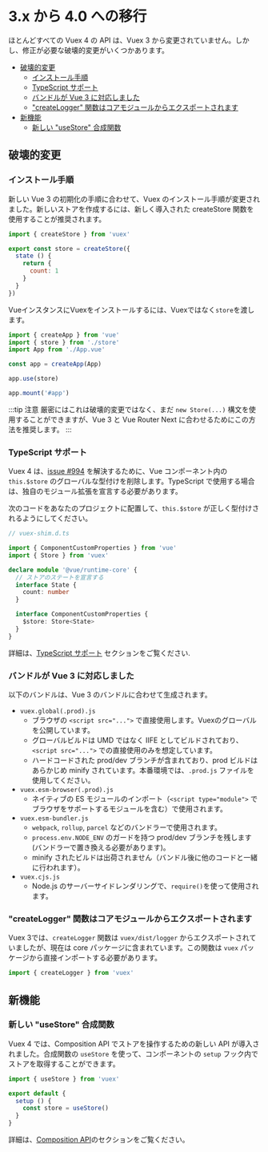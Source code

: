 # 3.x から 4.0 への移行

ほとんどすべての Vuex 4 の API は、Vuex 3 から変更されていません。しかし、修正が必要な破壊的変更がいくつかあります。

- [破壊的変更](#破壊的変更)
  - [インストール手順](#インストール手順)
  - [TypeScript サポート](#typescript-サポート)
  - [バンドルが Vue 3 に対応しました](#バンドルが-vue-3-に対応しました)
  - ["createLogger" 関数はコアモジュールからエクスポートされます](#createlogger-関数はコアモジュールからエクスポートされます)
- [新機能](#新機能)
  - [新しい "useStore" 合成関数](#新しい-usestore-合成関数)

## 破壊的変更

### インストール手順

新しい Vue 3 の初期化の手順に合わせて、Vuex のインストール手順が変更されました。新しいストアを作成するには、新しく導入された createStore 関数を使用することが推奨されます。

```js
import { createStore } from 'vuex'

export const store = createStore({
  state () {
    return {
      count: 1
    }
  }
})
```

VueインスタンスにVuexをインストールするには、Vuexではなく`store`を渡します。

```js
import { createApp } from 'vue'
import { store } from './store'
import App from './App.vue'

const app = createApp(App)

app.use(store)

app.mount('#app')
```

:::tip 注意
厳密にはこれは破壊的変更ではなく、まだ `new Store(...)` 構文を使用することができますが、Vue 3 と Vue Router Next に合わせるためにこの方法を推奨します。
:::

### TypeScript サポート

Vuex 4 は、[issue #994](https://github.com/vuejs/vuex/issues/994) を解決するために、Vue コンポーネント内の `this.$store` のグローバルな型付けを削除します。TypeScript で使用する場合は、独自のモジュール拡張を宣言する必要があります。

次のコードをあなたのプロジェクトに配置して、`this.$store` が正しく型付けされるようにしてください。

```ts
// vuex-shim.d.ts

import { ComponentCustomProperties } from 'vue'
import { Store } from 'vuex'

declare module '@vue/runtime-core' {
  // ストアのステートを宣言する
  interface State {
    count: number
  }

  interface ComponentCustomProperties {
    $store: Store<State>
  }
}
```

詳細は、[TypeScript サポート](./typescript-support) セクションをご覧ください.

### バンドルが Vue 3 に対応しました

以下のバンドルは、Vue 3 のバンドルに合わせて生成されます。

- `vuex.global(.prod).js`
  - ブラウザの `<script src="...">` で直接使用します。Vuexのグローバルを公開しています。
  - グローバルビルドは UMD ではなく IIFE としてビルドされており、`<script src="...">` での直接使用のみを想定しています。
  - ハードコードされた prod/dev ブランチが含まれており、prod ビルドはあらかじめ minify されています。本番環境では、`.prod.js` ファイルを使用してください。
- `vuex.esm-browser(.prod).js`
  - ネイティブの ES モジュールのインポート（`<script type="module">` でブラウザをサポートするモジュールを含む）で使用されます。
- `vuex.esm-bundler.js`
  - `webpack`, `rollup`, `parcel` などのバンドラーで使用されます。
  - `process.env.NODE_ENV` のガードを持つ prod/dev ブランチを残します(バンドラーで置き換える必要があります)。
  - minify されたビルドは出荷されません（バンドル後に他のコードと一緒に行われます）。
- `vuex.cjs.js`
  - Node.js のサーバーサイドレンダリングで、`require()`を使って使用されます。

### "createLogger" 関数はコアモジュールからエクスポートされます

Vuex 3では、`createLogger` 関数は `vuex/dist/logger` からエクスポートされていましたが、現在は core パッケージに含まれています。この関数は `vuex` パッケージから直接インポートする必要があります。

```js
import { createLogger } from 'vuex'
```

## 新機能

### 新しい "useStore" 合成関数

Vuex 4 では、Composition API でストアを操作するための新しい API が導入されました。合成関数の `useStore` を使って、コンポーネントの `setup` フック内でストアを取得することができます。

```js
import { useStore } from 'vuex'

export default {
  setup () {
    const store = useStore()
  }
}
```

詳細は、[Composition API](./composition-api)のセクションをご覧ください。
